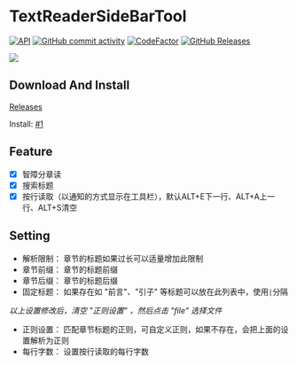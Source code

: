 # TextReaderSideBarTool

[![API](https://img.shields.io/badge/IC-2020.1%2B-yellow.svg?labelColor=white&style=flat&logo=jetBrains&logoColor=black)](https://www.jetbrains.com)
[![GitHub commit activity](https://img.shields.io/github/commit-activity/m/MUedsa/TextReaderSiderTool?logo=github)](https://github.com/MUedsa/TextReaderSiderTool/commits/master)
[![CodeFactor](https://www.codefactor.io/repository/github/muedsa/textreadersidertool/badge)](https://www.codefactor.io/repository/github/muedsa/textreadersidertool)
[![GitHub Releases](https://img.shields.io/github/downloads/MUedsa/TextReaderSiderTool/total?logo=github)](https://github.com/MUedsa/TextReaderSiderTool/releases)

![](https://github.com/MUedsa/TextReaderSiderTool/blob/master/record.webp?raw=true)

## Download And Install

[Releases](https://github.com/MUedsa/TextReaderSiderTool/releases)

Install: [#1](https://github.com/MUedsa/TextReaderSiderTool/issues/1)

## Feature
- [x] 智障分章读
- [x] 搜索标题
- [x] 按行读取（以通知的方式显示在工具栏），默认ALT+E下一行、ALT+A上一行、ALT+S清空

## Setting

- 解析限制： 章节的标题如果过长可以适量增加此限制
- 章节前缀： 章节的标题前缀
- 章节后缀： 章节的标题后缀
- 固定标题： 如果存在如 "前言"、"引子" 等标题可以放在此列表中，使用`|`分隔

*以上设置修改后，清空 "正则设置" ，然后点击 "file" 选择文件*

- 正则设置： 匹配章节标题的正则，可自定义正则，如果不存在，会把上面的设置解析为正则
- 每行字数： 设置按行读取的每行字数
